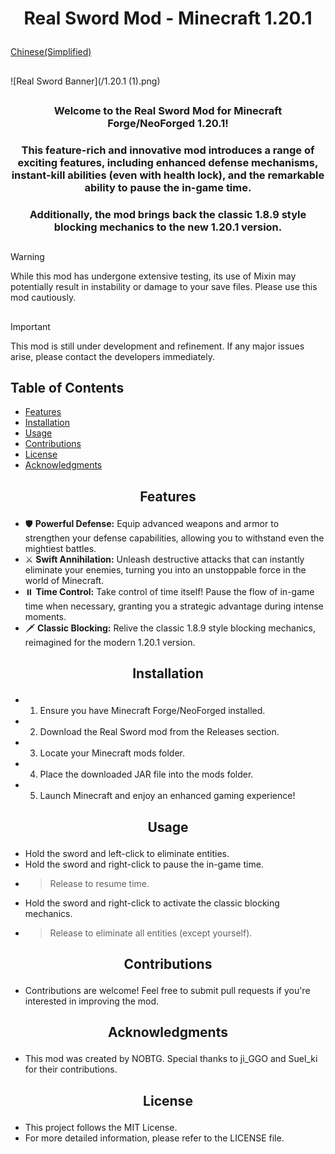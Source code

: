 # <p align="center">Real Sword Mod - Minecraft 1.20.1</p>

[Chinese(Simplified)](/Chinese(Simplified).md)

## 

![Real Sword Banner](/1.20.1 (1).png)

## 

### <p align="center">Welcome to the Real Sword Mod for Minecraft Forge/NeoForged 1.20.1!</p>
### <p align="center">This feature-rich and innovative mod introduces a range of exciting features, including enhanced defense mechanisms, instant-kill abilities (even with health lock), and the remarkable ability to pause the in-game time.</p>
### <p align="center">Additionally, the mod brings back the classic 1.8.9 style blocking mechanics to the new 1.20.1 version.</p>

## 

> [!WARNING]
> While this mod has undergone extensive testing, its use of Mixin may potentially result in instability or damage to your save files. Please use this mod cautiously.

## 

> [!IMPORTANT]
> This mod is still under development and refinement. If any major issues arise, please contact the developers immediately.

## 

## Table of Contents
- [Features](#features)
- [Installation](#installation)
- [Usage](#usage)
- [Contributions](#contributions)
- [License](#license)
- [Acknowledgments](#acknowledgments)

## <p align="center">Features</p>
- 🛡️ **Powerful Defense:** Equip advanced weapons and armor to strengthen your defense capabilities, allowing you to withstand even the mightiest battles.
- ⚔️ **Swift Annihilation:** Unleash destructive attacks that can instantly eliminate your enemies, turning you into an unstoppable force in the world of Minecraft.
- ⏸️ **Time Control:** Take control of time itself! Pause the flow of in-game time when necessary, granting you a strategic advantage during intense moments.
- 🗡️ **Classic Blocking:** Relive the classic 1.8.9 style blocking mechanics, reimagined for the modern 1.20.1 version.

## <p align="center">Installation</p>
- 1. Ensure you have Minecraft Forge/NeoForged installed.
- 2. Download the Real Sword mod from the Releases section.
- 3. Locate your Minecraft mods folder.
- 4. Place the downloaded JAR file into the mods folder.
- 5. Launch Minecraft and enjoy an enhanced gaming experience!

## <p align="center">Usage</p>
- Hold the sword and left-click to eliminate entities.
- Hold the sword and right-click to pause the in-game time.
- > Release to resume time.
- Hold the sword and right-click to activate the classic blocking mechanics.
- > Release to eliminate all entities (except yourself).

## <p align="center">Contributions</p>
- Contributions are welcome! Feel free to submit pull requests if you're interested in improving the mod.

## <p align="center">Acknowledgments</p>
- This mod was created by NOBTG. Special thanks to ji_GGO and Suel_ki for their contributions.

## <p align="center">License</p>
- This project follows the MIT License.
- For more detailed information, please refer to the LICENSE file.
